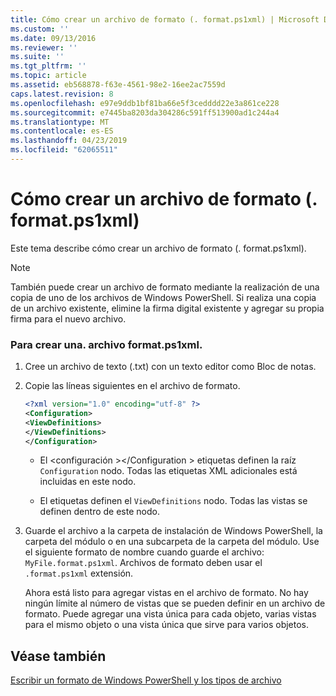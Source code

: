 ```yaml
---
title: Cómo crear un archivo de formato (. format.ps1xml) | Microsoft Docs
ms.custom: ''
ms.date: 09/13/2016
ms.reviewer: ''
ms.suite: ''
ms.tgt_pltfrm: ''
ms.topic: article
ms.assetid: eb568878-f63e-4561-98e2-16ee2ac7559d
caps.latest.revision: 8
ms.openlocfilehash: e97e9ddb1bf81ba66e5f3cedddd22e3a861ce228
ms.sourcegitcommit: e7445ba8203da304286c591ff513900ad1c244a4
ms.translationtype: MT
ms.contentlocale: es-ES
ms.lasthandoff: 04/23/2019
ms.locfileid: "62065511"
---
```

# <a name="how-to-create-a-formatting-file-formatps1xml"></a>Cómo crear un archivo de formato (. format.ps1xml)

Este tema describe cómo crear un archivo de formato (. format.ps1xml).

> [!NOTE]
> También puede crear un archivo de formato mediante la realización de una copia de uno de los archivos de Windows PowerShell. Si realiza una copia de un archivo existente, elimine la firma digital existente y agregar su propia firma para el nuevo archivo.

### <a name="to-create-a-formatps1xml-file"></a>Para crear una. archivo format.ps1xml.

1. Cree un archivo de texto (.txt) con un texto editor como Bloc de notas.

2. Copie las líneas siguientes en el archivo de formato.

   ```xml
   <?xml version="1.0" encoding="utf-8" ?>
   <Configuration>
   <ViewDefinitions>
   </ViewDefinitions>
   </Configuration>
   ```

   - El \<configuración >\</Configuration > etiquetas definen la raíz `Configuration` nodo. Todas las etiquetas XML adicionales está incluidas en este nodo.

   - El <ViewDefinitions> </ViewDefinitions> etiquetas definen el `ViewDefinitions` nodo. Todas las vistas se definen dentro de este nodo.

3. Guarde el archivo a la carpeta de instalación de Windows PowerShell, la carpeta del módulo o en una subcarpeta de la carpeta del módulo. Use el siguiente formato de nombre cuando guarde el archivo: `MyFile.format.ps1xml`. Archivos de formato deben usar el `.format.ps1xml` extensión.

   Ahora está listo para agregar vistas en el archivo de formato. No hay ningún límite al número de vistas que se pueden definir en un archivo de formato. Puede agregar una vista única para cada objeto, varias vistas para el mismo objeto o una vista única que sirve para varios objetos.

## <a name="see-also"></a>Véase también

[Escribir un formato de Windows PowerShell y los tipos de archivo](./writing-a-powershell-formatting-file.md)

